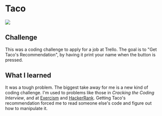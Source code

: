 # Taco

<img src="https://pbs.twimg.com/media/BQt833ECAAAaSCp.jpg" />

Challenge
----

This was a coding challenge to apply for a job at Trello. The goal is to "Get Taco's Recommendation", by having it print your name when the button is pressed.


What I learned
----

It was a tough problem. The biggest take away for me is a new kind of coding challenge. I'm used to problems like those in _Cracking the Coding Interview_, and at [Exercism](exercism.io) and [HackerRank](hackerrank.com). Getting Taco's recommendation forced me to read someone else's code and figure out how to manipulate it.
